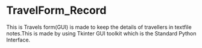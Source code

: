 # TravelForm_Record
This is Travels form(GUI) is made to keep the details of travellers in textfile notes.This is made by using Tkinter GUI toolkit which is the Standard Python Interface.

